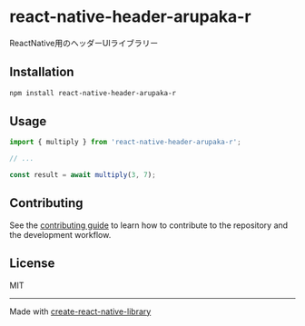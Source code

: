 # react-native-header-arupaka-r

ReactNative用のヘッダーUIライブラリー

## Installation

```sh
npm install react-native-header-arupaka-r
```

## Usage

```js
import { multiply } from 'react-native-header-arupaka-r';

// ...

const result = await multiply(3, 7);
```

## Contributing

See the [contributing guide](CONTRIBUTING.md) to learn how to contribute to the repository and the development workflow.

## License

MIT

---

Made with [create-react-native-library](https://github.com/callstack/react-native-builder-bob)
